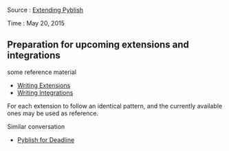 Source : [Extending Pyblish](http://forums.pyblish.com/t/extending-pyblish/83)


Time : May 20, 2015


## Preparation for upcoming extensions and integrations

some reference material

* [Writing Extensions](https://github.com/pyblish/pyblish/wiki/Writing-Extensions)
* [Writing Integrations](https://github.com/pyblish/pyblish/wiki/Writing-Integrations)

For each extension to follow an identical pattern, and the currently available ones may be used as reference.

Similar conversation
* [Pyblish for Deadline](http://forums.pyblish.com/clicks/track?url=%2F%2Fforums.pyblish.com%2Ft%2Fpyblish-for-deadline%2F56%2F5&post_id=260&topic_id=83)